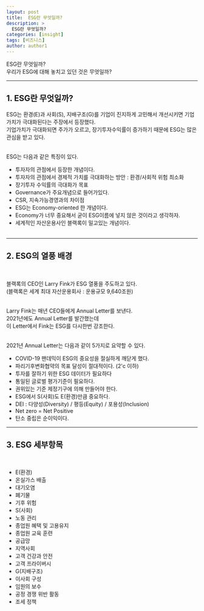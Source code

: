 ```yaml
---
layout: post
title:  ESG란 무엇일까?
description: >
  ESG란 무엇일까?
categories: [insight]
tags: [비즈니스]
author: author1
---
```


ESG란 무엇일까? <br>
우리가 ESG에 대해 놓치고 있던 것은 무엇일까?<br>


---

## 1. ESG란 무엇일까?

ESG는 환경(E)과 사회(S), 지배구조(G)를 기업이 진지하게 고민해서 개선시키면 기업가치가 극대화된다는 주장에서 등장했다. <br>
기업가치가 극대화되면 주가가 오르고, 장기투자수익률이 증가하기 때문에 ESG는 많은 관심을 받고 있다. <br><br>

ESG는 다음과 같은 특징이 있다.<br>
- 투자자의 관점에서 등장한 개념이다.<br>
 - 투자자의 관점에서 경제적 가치를 극대화하는 방안 : 환경/사회적 위험 최소화 <br>
 - 장기투자 수익률의 극대화가 목표<br>
- Governance가 주요개념으로 들어가있다.<br>
 - CSR, 지속가능경영과의 차이점<br>
- ESG는 Economy-oriented 한 개념이다.<br>
 - Economy가 너무 중요해서 굳이 ESG이름에 넣지 않은 것이라고 생각하자.<br>
- 세계적인 자산운용사인 블랙록이 밀고있는 개념이다.<br><br>


---

## 2. ESG의 열풍 배경
<br>

블랙록의 CEO인 Larry Fink가 ESG 열풍을 주도하고 있다. <br>
(블랙록은 세계 최대 자산운용회사 : 운용규모 9,640조원) <Br><Br>

Larry Fink는 매년 CEO들에게 Annual Letter를 보낸다.<br>
2021년에도 Annual Letter를 발간했는데 <br>
이 Letter에서 Fink는 ESG를 다시한번 강조한다. <br><br>

2021년 Annual Letter는 다음과 같이 5가지로 요약할 수 있다.<br>
- COVID-19 팬데믹이 ESG의 중요성을 절실하게 깨닫게 했다.<br>
- 파리기후변화협약의 목표 달성이 절대적이다. (2'c 이하)<br>
- 투자를 잘하기 위한 ESG 데이터가 필요하다<br>
 - 통일된 글로벌 평가기준이 필요하다.<br>
 - 권위있는 기준 제정기구에 의해 만들어야 한다.<br>
- ESG에서 S(사회)도 E(환경)만큼 중요하다.<br>
 - DEI : 다양성(Diversity) / 평등(Equity) / 포용성(Inclusion)<br>
- Net zero = Net Positive <br>
 - 탄소 중립은 순이익이다.<br>


--- 

## 3. ESG 세부항목

<br>

- E(환경) <br>
 - 온실가스 배출<br>
 - 대기오염<br>
 - 폐기물<br>
 - 기후 위험<br>
- S(사회)<br>
 - 노동 관리<br>
 - 종업원 혜택 및 고용유지<br>
 - 종업원 교육 훈련<br>
 - 공급망<br>
 - 지역사회<br>
 - 고객 건강과 안전<br>
 - 고객 프라이버시<br>
- G(지배구조)<br>
 - 이사회 구성<br>
 - 임원의 보수<br>
 - 공정 경쟁 위반 활동<br>
 - 조세 정책<br>



